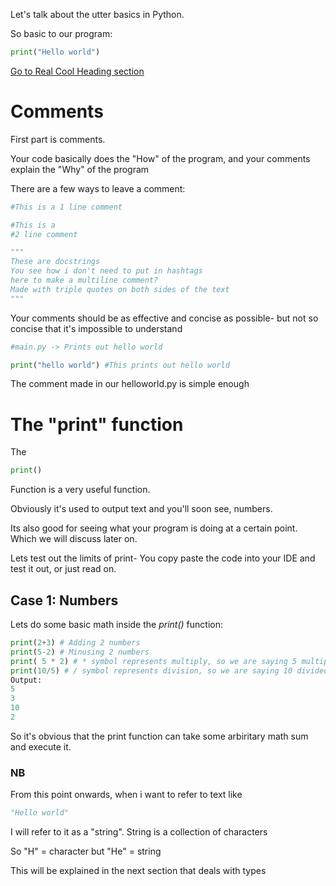 Let's talk about the utter basics in Python.

So basic to our program:
```python
print("Hello world")
```
[Go to Real Cool Heading section](https://github.com/cipherCode01/python/blob/main/The%20Basics/Ch2-Basics-%20part%201.md#the-print-function)
# Comments

First part is comments.

Your code basically does the "How" of the program, and your comments explain the "Why" of the program

There are a few ways to leave a comment:

```python
#This is a 1 line comment

#This is a
#2 line comment

"""
These are docstrings
You see how i don't need to put in hashtags
here to make a multiline comment?
Made with triple quotes on both sides of the text
"""
```
Your comments should be as effective and concise as possible- but not so concise that it's impossible to understand


```python
#main.py -> Prints out hello world

print("hello world") #This prints out hello world
```

The comment made in our helloworld.py is simple enough

# The "print" function

The 
```python
print()
```
Function is a very useful function.

Obviously it's used to output text and you'll soon see, numbers.

Its also good for seeing what your program is doing at a certain point. Which we will discuss later on.

Lets test out the limits of print- You copy paste the code into your IDE and test it out, or just read on.


## Case 1: Numbers

Lets do some basic math inside the *print()* function:

```python
print(2+3) # Adding 2 numbers
print(5-2) # Minusing 2 numbers
print( 5 * 2) # * symbol represents multiply, so we are saying 5 multiplied by 2
print(10/5) # / symbol represents division, so we are saying 10 divided by 5
Output:
5
3
10
2
```

So it's obvious that the print function can take some arbiritary math sum and execute it.

### NB
From this point onwards, when i want to refer to text like 
```python 
"Hello world"
```
I will refer to it as a "string".
String is a collection of characters

So "H" = character
but "He" = string

This will be explained in the next section that deals with types

